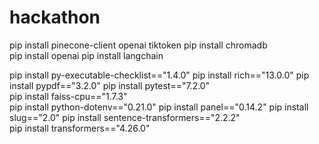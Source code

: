 # hackathon


pip install pinecone-client openai tiktoken
pip install chromadb	
pip install openai
pip install langchain

pip install py-executable-checklist=="1.4.0"
pip install rich=="13.0.0"
pip install pypdf=="3.2.0"
pip install pytest=="7.2.0"			
pip install faiss-cpu=="1.7.3"				
pip install python-dotenv=="0.21.0"
pip install panel=="0.14.2"
pip install slug=="2.0"
pip install sentence-transformers=="2.2.2"		
pip install transformers=="4.26.0"

